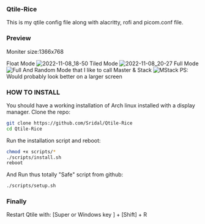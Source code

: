 ### Qtile-Rice
This is my qtile config file along with alacritty, rofi and picom.conf file.
### Preview
Moniter size:1366x768

Float Mode
![2022-11-08_18-50](https://user-images.githubusercontent.com/111167066/200591854-bdb60728-067b-45b2-bcab-1e847d042f0f.png)
Tiled Mode
![2022-11-08_20-27](https://user-images.githubusercontent.com/111167066/200595615-05ae94e0-1c2b-47e3-87ea-8c9f6ddca652.png)
Full Mode
![Full](https://user-images.githubusercontent.com/111167066/200595711-2b3cfd5f-471b-439e-9ba0-19afe3bfa016.png)
And Random Mode that I like to call Master & Stack
![MStack](https://user-images.githubusercontent.com/111167066/200595896-53c5f29d-a4a9-4fbc-a16c-809d03f8fd5f.png)
PS: Would probably look better on a larger screen
### HOW TO INSTALL
You should have a working installation of Arch linux installed with a display manager.
Clone the repo:
```zsh
git clone https://github.com/Sridal/Qtile-Rice
cd Qtile-Rice
```
Run the installation script and reboot:
```zsh
chmod +x scripts/*
./scripts/install.sh
reboot
```
And Run thus totally "Safe" script from github:
```zsh
./scripts/setup.sh
```
### Finally
Restart Qtile with:
[Super or Windows key ] + [Shift] + R 
